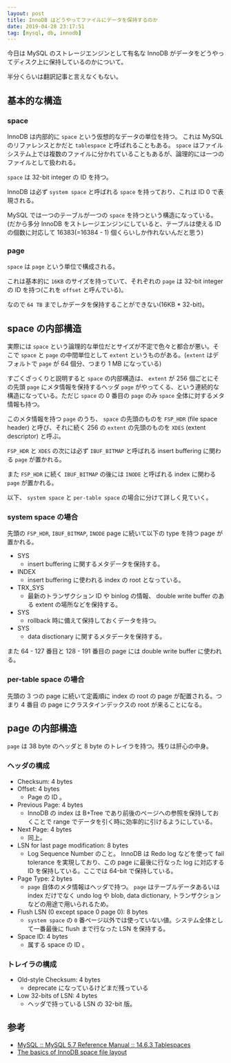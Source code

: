 ```yaml
---
layout: post
title: InnoDB はどうやってファイルにデータを保持するのか
date: 2019-04-28 23:17:51
tag: [mysql, db, innodb]
---
```


今日は MySQL のストレージエンジンとして有名な InnoDB がデータをどうやってディスク上に保持しているのかについて。

半分くらいは翻訳記事と言えなくもない。

## 基本的な構造

### space

InnoDB は内部的に `space` という仮想的なデータの単位を持つ。 これは MySQL のリファレンスとかだと `tablespace` と呼ばれることもある。 `space` はファイルシステム上では複数のファイルに分かれていることもあるが、論理的には一つのファイルとして扱われる。

`space` は 32-bit integer の ID を持つ。

InnoDB は必ず `system space` と呼ばれる `space` を持っており、これは ID 0 で表現される。

MySQL では一つのテーブルが一つの `space` を持つという構造になっている。(だから多分 InnoDB をストレージエンジンにしていると、テーブルは使える ID の個数に対応して 16383(=16384 - 1) 個くらいしか作れないんだと思う)

### page

`space` は `page` という単位で構成される。

これは基本的に `16KB` のサイズを持っていて、それぞれの `page` は 32-bit integer の ID を持つ(これを `offset` と呼んでいる)。

なので `64 TB` までしかデータを保持することができない(16KB * 32-bit)。

## space の内部構造

実際には `space` という論理的な単位だとサイズが不定で色々と都合が悪い。そこで `space` と `page` の中間単位として `extent` というものがある。(`extent` はデフォルトで `page` が 64 個分、つまり 1 MB になっている)

すごくざっくりと説明すると `space` の内部構造は、 `extent` が 256 個ごとにその先頭 `page` にメタ情報を保持するヘッダ `page` がやってくる、という連続的な構造になっている。ただじ `space` の 0 番目の `page` のみ `space` 全体に対するメタ情報も持つ。

このメタ情報を持つ `page` のうち、 `space` の先頭のものを `FSP_HDR` (file space header) と呼び、それに続く 256 の `extent` の先頭のものを `XDES` (extent descriptor) と呼ぶ。

`FSP_HDR` と `XDES` の次には必ず `IBUF_BITMAP` と呼ばれる insert buffering に関わる `page` が置かれる。

また `FSP_HDR` に続く `IBUF_BITMAP` の後には `INODE` と呼ばれる index に関わる `page` が置かれる。

以下、 `system space` と `per-table space` の場合に分けて詳しく見ていく。

### system space の場合

先頭の `FSP_HDR`, `IBUF_BITMAP`, `INODE` page に続いて以下の type を持つ page が置かれる。

- SYS
  - insert buffering に関するメタデータを保持する。
- INDEX
  - insert buffering に使われる index の root となっている。
- TRX_SYS
  - 最新のトランザクション ID や binlog の情報、 double write buffer のある extent の場所などを保持する。
- SYS
  - rollback 時に備えて保持しておくデータを持つ。
- SYS
  - data disctionary に関するメタデータを保持する。

また 64 - 127 番目と 128 - 191 番目の page には double write buffer に使われる。

### per-table space の場合

先頭の 3 つの page に続いて定義順に index の root の page が配置される。つまり 4 番目 の page にクラスタインデックスの root が来ることになる。

## page の内部構造

`page` は 38 byte のヘッダと 8 byte のトレイラを持つ。残りは肝心の中身。

### ヘッダの構成

- Checksum: 4 bytes
- Offset: 4 bytes
  - Page の ID 。
- Previous Page: 4 bytes
  - InnoDB の index は B+Tree であり前後のページへの参照を保持しておくことで range でデータを引く時に効率的に引けるようにしている。
- Next Page: 4 bytes
  - 同上。
- LSN for last page modification: 8 bytes
  - Log Sequence Number のこと。 InnoDB は Redo log などを使って fail tolerance を実現しており、この page に最後に行なった log に対応する ID を保持している。ここでは 64-bit で保持している。
- Page Type: 2 bytes
  - `page` 自体のメタ情報はヘッダで持つ。 `page` はテーブルデータあるいは index だけでなく undo log や blob, data dictionary, トランザクションなどの用途で用いられるため。
- Flush LSN (0 except space 0 page 0): 8 bytes
  - `system space` の `0` 番ページ以外では使っていない値。システム全体として一番最後に flush まで行なった LSN を保持する。
- Space ID: 4 bytes
  - 属する space の ID 。

### トレイラの構成

- Old-style Checksum: 4 bytes
  - deprecate になっているけどまだ残っている
- Low 32-bits of LSN: 4 bytes
  - ヘッダで持っている LSN の 32-bit 版。

## 参考

- [MySQL :: MySQL 5.7 Reference Manual :: 14.6.3 Tablespaces](https://dev.mysql.com/doc/refman/5.7/en/innodb-tablespace.html)
- [The basics of InnoDB space file layout](https://blog.jcole.us/2013/01/03/the-basics-of-innodb-space-file-layout/)
